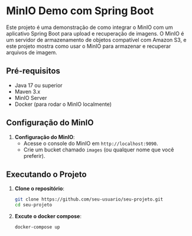 # MinIO Demo com Spring Boot

Este projeto é uma demonstração de como integrar o MinIO com um aplicativo Spring Boot para upload e recuperação de imagens. O MinIO é um servidor de armazenamento de objetos compatível com Amazon S3, e este projeto mostra como usar o MinIO para armazenar e recuperar arquivos de imagem.

## Pré-requisitos

- Java 17 ou superior
- Maven 3.x
- MinIO Server 
- Docker (para rodar o MinIO localmente)

## Configuração do MinIO

1. **Configuração do MinIO**:
   - Acesse o console do MinIO em `http://localhost:9090`.
   - Crie um bucket chamado `images` (ou qualquer nome que você preferir).

## Executando o Projeto

1. **Clone o repositório**:

   ```bash
   git clone https://github.com/seu-usuario/seu-projeto.git
   cd seu-projeto

2. **Excute o docker compose**:
   
   ```
   docker-compose up
